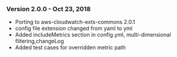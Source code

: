 
### Version 2.0.0 - Oct 23, 2018
* Porting to aws-cloudwatch-exts-commons 2.0.1
* config file extension changed from yaml to yml
* Added includeMetrics section in config.yml, multi-dimensional filtering,changeLog
* Added test cases for overridden metric path